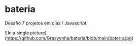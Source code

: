 # bateria
Desafio 7 projetos em  dias / Javascript

![In a single picture]
(https://github.com/Grasyynha/bateria/blob/main/bateria.jpg)
